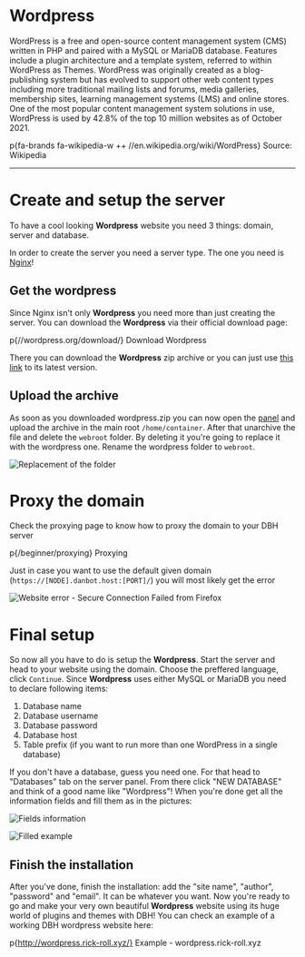 # Wordpress

WordPress is a free and open-source content management system (CMS) written in PHP and paired with a MySQL or MariaDB database. Features include a plugin architecture and a template system, referred to within WordPress as Themes. WordPress was originally created as a blog-publishing system but has evolved to support other web content types including more traditional mailing lists and forums, media galleries, membership sites, learning management systems (LMS) and online stores. One of the most popular content management system solutions in use, WordPress is used by 42.8% of the top 10 million websites as of October 2021.

p{fa-brands fa-wikipedia-w ++ //en.wikipedia.org/wiki/WordPress} Source: Wikipedia

---

# Create and setup the server

To have a cool looking **Wordpress** website you need 3 things: domain, server and database.

In order to create the server you need a server type. The one you need is [Nginx](/server/web-hosting/nginx)!

## Get the wordpress

Since Nginx isn't only **Wordpress** you need more than just creating the server. You can download the **Wordpress** via their official download page:

p{//wordpress.org/download/} Download Wordpress

There you can download the **Wordpress** zip archive or you can just use [this link](//wordpress.org/latest.zip) to its latest version.

## Upload the archive

As soon as you downloaded wordpress.zip you can now open the [panel](//pane.danbot.host/) and upload the archive in the main root `/home/container`. After that unarchive the file and delete the `webroot` folder. By deleting it you're going to replace it with the wordpress one. Rename the wordpress folder to `webroot`.

![Replacement of the folder](/content/wordpress/replacement.png)

# Proxy the domain

Check the proxying page to know how to proxy the domain to your DBH server

p{/beginner/proxying} Proxying

Just in case you want to use the default given domain (`https://[NODE].danbot.host:[PORT]/`) you will most likely get the error

![Website error - Secure Connection Failed from Firefox](/content/wordpress/error-website.png)

# Final setup

So now all you have to do is setup the **Wordpress**. Start the server and head to your website using the domain. Choose the preffered language, click `Continue`. Since **Wordpress** uses either MySQL or MariaDB you need to declare following items:
1. Database name
2. Database username
3. Database password
4. Database host
5. Table prefix (if you want to run more than one WordPress in a single database)

If you don't have a database, guess you need one. For that head to "Databases" tab on the server panel. From there click "NEW DATABASE" and think of a good name like "Wordpress"! When you're done get all the information fields and fill them as in the pictures:

![Fields information](/content/wordpress/fields.png)

![Filled example](/content/wordpress/wordpress-data.png)

## Finish the installation

After you've done, finish the installation: add the "site name", "author", "password" and "email". It can be whatever you want. Now you're ready to go and make your very own beautiful **Wordpress** website using its huge world of plugins and themes with DBH! You can check an example of a working DBH wordpress website here:

p{http://wordpress.rick-roll.xyz/} Example - wordpress.rick-roll.xyz